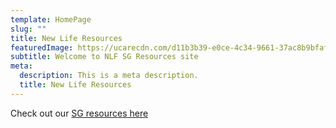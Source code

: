 ```yaml
---
template: HomePage
slug: ""
title: New Life Resources
featuredImage: https://ucarecdn.com/d11b3b39-e0ce-4c34-9661-37ac8b9bfaf9/
subtitle: Welcome to NLF SG Resources site
meta:
  description: This is a meta description.
  title: New Life Resources
---
```

Check out our [SG resources here](infallible-hamilton-4b06e8.netlify.app/blog)